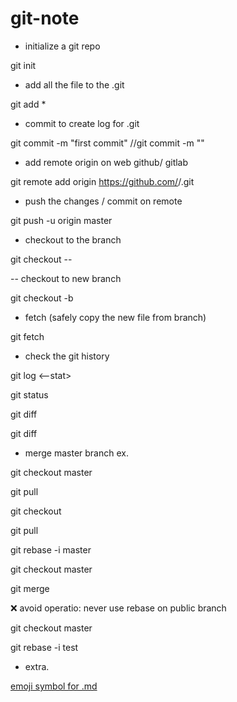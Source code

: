 # git-note

- initialize a git repo

git init

- add all the file to the .git

git add *

- commit to create log for .git

git commit -m "first commit"
//git commit -m "<msg>"

- add remote origin on web github/ gitlab

git remote add origin https://github.com/<username>/<project-name>.git

- push the changes / commit on remote 

git push -u origin master

- checkout to the branch

git checkout <branchname> -- <filename>
  
-- checkout to new branch

git checkout -b <new branch> <src branch>

- fetch (safely copy the new file from branch)

git fetch <branch>

- check the git history

git log <--stat> <commit-id>

git status <commit-id>

git diff <commit-id> <commit-id>

git diff <branch name>

- merge master branch ex.

git checkout master

git pull

git checkout <test>
  
git pull

git rebase -i master

git checkout master

git merge <test>
  
 :x: avoid operatio: never use rebase on public branch 

git checkout master

git rebase -i test

- extra.

[emoji symbol for .md](https://gist.githubusercontent.com/AliMD/3344523/raw/6cb0a435ad52bcd7465ab786f18e511ce5089924/gistfile1.md)

